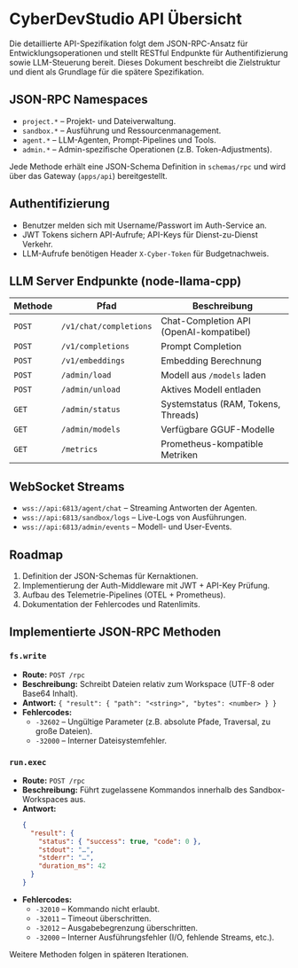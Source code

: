 # CyberDevStudio API Übersicht

Die detaillierte API-Spezifikation folgt dem JSON-RPC-Ansatz für Entwicklungsoperationen und stellt RESTful Endpunkte für Authentifizierung sowie LLM-Steuerung bereit. Dieses Dokument beschreibt die Zielstruktur und dient als Grundlage für die spätere Spezifikation.

## JSON-RPC Namespaces

- `project.*` – Projekt- und Dateiverwaltung.
- `sandbox.*` – Ausführung und Ressourcenmanagement.
- `agent.*` – LLM-Agenten, Prompt-Pipelines und Tools.
- `admin.*` – Admin-spezifische Operationen (z.B. Token-Adjustments).

Jede Methode erhält eine JSON-Schema Definition in `schemas/rpc` und wird über das Gateway (`apps/api`) bereitgestellt.

## Authentifizierung

- Benutzer melden sich mit Username/Passwort im Auth-Service an.
- JWT Tokens sichern API-Aufrufe; API-Keys für Dienst-zu-Dienst Verkehr.
- LLM-Aufrufe benötigen Header `X-Cyber-Token` für Budgetnachweis.

## LLM Server Endpunkte (node-llama-cpp)

| Methode | Pfad | Beschreibung |
| ------- | ---- | ------------ |
| `POST` | `/v1/chat/completions` | Chat-Completion API (OpenAI-kompatibel) |
| `POST` | `/v1/completions` | Prompt Completion |
| `POST` | `/v1/embeddings` | Embedding Berechnung |
| `POST` | `/admin/load` | Modell aus `/models` laden |
| `POST` | `/admin/unload` | Aktives Modell entladen |
| `GET` | `/admin/status` | Systemstatus (RAM, Tokens, Threads) |
| `GET` | `/admin/models` | Verfügbare GGUF-Modelle |
| `GET` | `/metrics` | Prometheus-kompatible Metriken |

## WebSocket Streams

- `wss://api:6813/agent/chat` – Streaming Antworten der Agenten.
- `wss://api:6813/sandbox/logs` – Live-Logs von Ausführungen.
- `wss://api:6813/admin/events` – Modell- und User-Events.

## Roadmap

1. Definition der JSON-Schemas für Kernaktionen.
2. Implementierung der Auth-Middleware mit JWT + API-Key Prüfung.
3. Aufbau des Telemetrie-Pipelines (OTEL + Prometheus).
4. Dokumentation der Fehlercodes und Ratenlimits.

## Implementierte JSON-RPC Methoden

### `fs.write`
- **Route:** `POST /rpc`
- **Beschreibung:** Schreibt Dateien relativ zum Workspace (UTF-8 oder Base64 Inhalt).
- **Antwort:** `{ "result": { "path": "<string>", "bytes": <number> } }`
- **Fehlercodes:**
  - `-32602` – Ungültige Parameter (z.B. absolute Pfade, Traversal, zu große Dateien).
  - `-32000` – Interner Dateisystemfehler.

### `run.exec`
- **Route:** `POST /rpc`
- **Beschreibung:** Führt zugelassene Kommandos innerhalb des Sandbox-Workspaces aus.
- **Antwort:**
  ```json
  {
    "result": {
      "status": { "success": true, "code": 0 },
      "stdout": "…",
      "stderr": "…",
      "duration_ms": 42
    }
  }
  ```
- **Fehlercodes:**
  - `-32010` – Kommando nicht erlaubt.
  - `-32011` – Timeout überschritten.
  - `-32012` – Ausgabebegrenzung überschritten.
  - `-32000` – Interner Ausführungsfehler (I/O, fehlende Streams, etc.).

Weitere Methoden folgen in späteren Iterationen.
